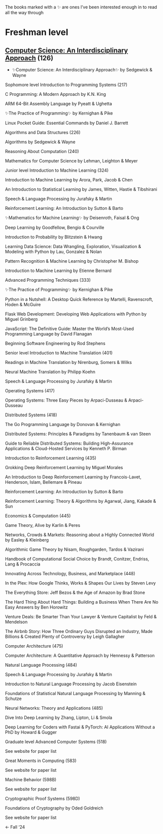 The books marked with a ✨ are ones I’ve been interested enough in to read all the way through

# Freshman level
## [Computer Science: An Interdisciplinary Approach](https://www.cs.princeton.edu/courses/archive/spring25/cos126/) (126)
- ✨Computer Science: An Interdisciplinary Approach✨ by Sedgewick & Wayne

Sophomore level
Introduction to Programming Systems (217)

C Programming: A Modern Approach by K.N. King

ARM 64-Bit Assembly Language by Pyeatt & Ughetta

✨The Practice of Programming✨ by Kernighan & Pike

Linux Pocket Guide: Essential Commands by Daniel J. Barrett

Algorithms and Data Structures (226)

Algorithms by Sedgewick & Wayne

Reasoning About Computation (240)

Mathematics for Computer Science by Lehman, Leighton & Meyer

Junior level
Introduction to Machine Learning (324)

Introduction to Machine Learning by Arora, Park, Jacob & Chen

An Introduction to Statistical Learning by James, Witten, Hastie & Tibshirani

Speech & Language Processing by Jurafsky & Martin

Reinforcement Learning: An Introduction by Sutton & Barto

✨Mathematics for Machine Learning✨ by Deisenroth, Faisal & Ong

Deep Learning by Goodfellow, Bengio & Courville

Introduction to Probability by Blitzstein & Hwang

Learning Data Science: Data Wrangling, Exploration, Visualization & Modeling with Python by Lau, Gonzalez & Nolan

Pattern Recognition & Machine Learning by Christopher M. Bishop

Introduction to Machine Learning by Etienne Bernard

Advanced Programming Techniques (333)

✨The Practice of Programming✨ by Kernighan & Pike

Python in a Nutshell: A Desktop Quick Reference by Martelli, Ravenscroft, Hoden & McGuire

Flask Web Development: Developing Web Applications with Python by Miguel Grinberg

JavaScript: The Definitive Guide: Master the World’s Most-Used Programming Language by David Flanagan

Beginning Software Engineering by Rod Stephens

Senior level
Introduction to Machine Translation (401)

Readings in Machine Translation by Nirenburg, Somers & Wilks

Neural Machine Translation by Philipp Koehn

Speech & Language Processing by Jurafsky & Martin

Operating Systems (417)

Operating Systems: Three Easy Pieces by Arpaci-Dusseau & Arpaci-Dusseau

Distributed Systems (418)

The Go Programming Language by Donovan & Kernighan

Distributed Systems: Principles & Paradigms by Tanenbaum & van Steen

Guide to Reliable Distributed Systems: Building High-Assurance Applications & Cloud-Hosted Services by Kenneth P. Birman

Introduction to Reinforcement Learning (435)

Grokking Deep Reinforcement Learning by Miguel Morales

An Introduction to Deep Reinforcement Learning by Francois-Lavet, Henderson, Islam, Bellemare & Pineau

Reinforcement Learning: An Introduction by Sutton & Barto

Reinforcement Learning: Theory & Algorithms by Agarwal, Jiang, Kakade & Sun

Economics & Computation (445)

Game Theory, Alive by Karlin & Peres

Networks, Crowds & Markets: Reasoning about a Highly Connected World by Easley & Kleinberg

Algorithmic Game Theory by Nisam, Roughgarden, Tardos & Vazirani

Handbook of Computational Social Choice by Brandt, Conitzer, Endriss, Lang & Procaccia

Innovating Across Technology, Business, and Marketplace (448)

In the Plex: How Google Thinks, Works & Shapes Our Lives by Steven Levy

The Everything Store: Jeff Bezos & the Age of Amazon by Brad Stone

The Hard Thing About Hard Things: Building a Business When There Are No Easy Answers by Ben Horowitz

Venture Deals: Be Smarter Than Your Lawyer & Venture Capitalist by Feld & Mendelson

The Airbnb Story: How Three Ordinary Guys Disrupted an Industry, Made Billions & Created Plenty of Controversy by Leigh Gallagher

Computer Architecture (475)

Computer Architecture: A Quantitative Approach by Hennessy & Patterson

Natural Language Processing (484)

Speech & Language Processing by Jurafsky & Martin

Introduction to Natural Language Processing by Jacob Eisenstein

Foundations of Statistical Natural Language Processing by Manning & Schutze

Neural Networks: Theory and Applications (485)

Dive Into Deep Learning by Zhang, Lipton, Li & Smola

Deep Learning for Coders with Fastai & PyTorch: AI Applications Without a PhD by Howard & Gugger

Graduate level
Advanced Computer Systems (518)

See website for paper list

Great Moments in Computing (583)

See website for paper list

Machine Behavior (598B)

See website for paper list

Cryptographic Proof Systems (598D)

Foundations of Cryptography by Oded Goldreich

See website for paper list

← Fall ‘24
